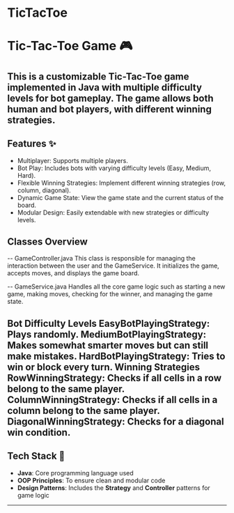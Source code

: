 # TicTacToe

# Tic-Tac-Toe Game 🎮

This is a customizable Tic-Tac-Toe game implemented in Java with multiple difficulty levels for bot gameplay. The game allows both human and bot players, with different winning strategies.
---

## Features ✨
- Multiplayer: Supports multiple players.
- Bot Play: Includes bots with varying difficulty levels (Easy, Medium, Hard).
- Flexible Winning Strategies: Implement different winning strategies (row, column, diagonal).
- Dynamic Game State: View the game state and the current status of the board.
- Modular Design: Easily extendable with new strategies or difficulty levels.

## Classes Overview
-- GameController.java
This class is responsible for managing the interaction between the user and the GameService. It initializes the game, accepts moves, and displays the game board.

-- GameService.java
Handles all the core game logic such as starting a new game, making moves, checking for the winner, and managing the game state.

Bot Difficulty Levels
EasyBotPlayingStrategy: Plays randomly.
MediumBotPlayingStrategy: Makes somewhat smarter moves but can still make mistakes.
HardBotPlayingStrategy: Tries to win or block every turn.
Winning Strategies
RowWinningStrategy: Checks if all cells in a row belong to the same player.
ColumnWinningStrategy: Checks if all cells in a column belong to the same player.
DiagonalWinningStrategy: Checks for a diagonal win condition.
---
## Tech Stack 🔧
- **Java**: Core programming language used
- **OOP Principles**: To ensure clean and modular code
- **Design Patterns**: Includes the **Strategy** and **Controller** patterns for game logic

---
